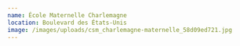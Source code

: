 ```yaml
---
name: École Maternelle Charlemagne
location: Boulevard des États-Unis
image: /images/uploads/csm_charlemagne-maternelle_58d09ed721.jpg
---
```

